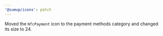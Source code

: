 ```yaml
---
'@sumup/icons': patch
---
```


Moved the `NfcPayment` icon to the payment methods category and changed its size to 24.
